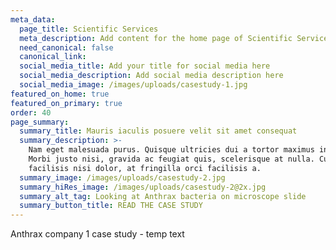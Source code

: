 ```yaml
---
meta_data:
  page_title: Scientific Services
  meta_description: Add content for the home page of Scientific Services here...
  need_canonical: false
  canonical_link:
  social_media_title: Add your title for social media here
  social_media_description: Add social media description here
  social_media_image: /images/uploads/casestudy-1.jpg
featured_on_home: true
featured_on_primary: true
order: 40
page_summary:
  summary_title: Mauris iaculis posuere velit sit amet consequat
  summary_description: >-
    Nam eget malesuada purus. Quisque ultricies dui a tortor maximus interdum.
    Morbi justo nisi, gravida ac feugiat quis, scelerisque at nulla. Curabitur
    facilisis nisi dolor, at fringilla orci facilisis a.
  summary_image: /images/uploads/casestudy-2.jpg
  summary_hiRes_image: /images/uploads/casestudy-2@2x.jpg
  summary_alt_tag: Looking at Anthrax bacteria on microscope slide
  summary_button_title: READ THE CASE STUDY
---
```


Anthrax company 1 case study - temp text

